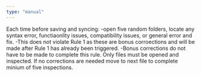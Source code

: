```yaml
---
type: "manual"
---
```


Each time before saving and syncing:
           -open five random folders, locate any syntax error, functiaonlity issues, compatibility issues, or general error and fix. 
            -This does not violate Rule 1 as these are bonus corroections and will be made after Rule 1 has already been triggered. 
           -Bonus corrections do not have to be made to complete this rule. Only files must be opened and inspected. If no corrections are needed move to next file to complete minium of five inspections. 